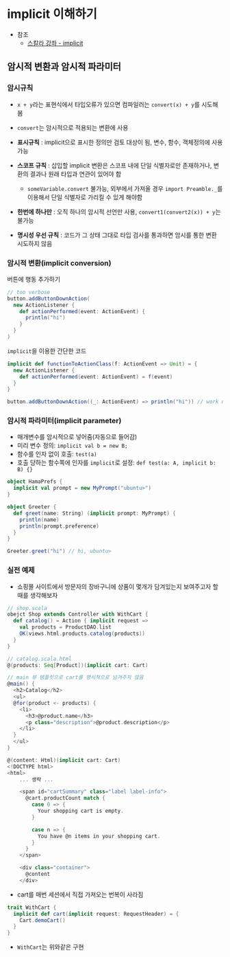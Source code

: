 # implicit 이해하기

- 참조
  - [스칼라 강좌 - implicit](http://hamait.tistory.com/605)

## 암시적 변환과 암시적 파라미터

### 암시규칙

- `x + y`라는 표현식에서 타입오류가 있으면 컴파일러는 `convert(x) + y`를 시도해봄
- `convert`는 암시적으로 적용되는 변환에 사용

- **표시규칙** : implicit으로 표시한 정의만 검토 대상이 됨, 변수, 함수, 객체정의에 사용 가능
- **스코프 규칙** : 삽입할 implicit 변환은 스코프 내에 단일 식별자로만 존재하거나, 변환의 결과나 원래 타입과 연관이 있어야 함
  - `someVariable.convert` 불가능, 외부에서 가져올 경우 `import Preamble._`를 이용해서 단일 식별자로 가리킬 수 있게 해야함
- **한번에 하나만** : 오직 하나의 암시적 선언만 사용, `convert1(convert2(x)) + y`는 불가능
- **명시성 우선 규칙** : 코드가 그 상태 그대로 타입 검사를 통과하면 암시를 통한 변환 시도하지 않음

### 암시적 변환(implicit conversion)

버튼에 행동 추가하기

```scala
// too verbose
button.addButtonDownAction(
  new ActionListener {
    def actionPerformed(event: ActionEvent) {
      println("hi")
    }
  }
)
```

`implicit`을 이용한 간단한 코드

```scala
implicit def functionToActionClass(f: ActionEvent => Unit) = {
  new ActionListener {
    def actionPerformed(event: ActionEvent) = f(event)
  }
}

button.addButtonDownAction((_: ActionEvent) => println("hi")) // work nicely
```

### 암시적 파라미터(implicit parameter)

- 매개변수를 암시적으로 넣어줌(자동으로 들어감)
- 미리 변수 정의: `implicit val b = new B;`
- 함수를 인자 없이 호출: `test(a)`
- 호출 당하는 함수쪽에 인자를 `implicit`로 설정: `def test(a: A, implicit b: B) {}`

```scala
object HamaPrefs {
  implicit val prompt = new MyPrompt("ubuntu>")
}

object Greeter {
  def greet(name: String) (implicit prompt: MyPrompt) {
    println(name)
    println(prompt.preference)
  }
}

Greeter.greet("hi") // hi, ubuntu>
```

### 실전 예제

- 쇼핑몰 사이트에서 방문자의 장바구니에 상품이 몇개가 담겨있는지 보여주고자 할 때를 생각해보자

```scala
// shop.scala
obejct Shop extends Controller with WithCart {
  def catalog() = Action { implicit request =>
    val products = ProductDAO.list
    OK(views.html.products.catalog(products))
  }
}
```

```scala
// catalog.scala.html
@(products: Seq[Product])(implicit cart: Cart)

// main 뷰 템플릿으로 cart를 명시적으로 넘겨주지 않음
@main() {
  <h2>Catalog</h2>
  <ul>
  @for(product <- products) {
    <li>
      <h3>@product.name</h3>
      <p class="description">@product.description</p>
    </li>
  }
  </ul>
}
```

```scala
@(content: Html)(implicit cart: Cart)
<!DOCTYPE html>
<html>
    ... 생략 ...

    <span id="cartSummary" class="label label-info">
      @cart.productCount match {
        case 0 => {
          Your shopping cart is empty.
        }

        case n => {
          You have @n items in your shopping cart.
        }
      }
    </span>

    <div class="container">
      @content
    </div>
```

- cart를 매번 세션에서 직접 가져오는 번복이 사라짐

```scala
trait WithCart {
  implicit def cart(implicit request: RequestHeader) = {
    Cart.demoCart()
  }
}
```

- `WithCart`는 위와같은 구현
